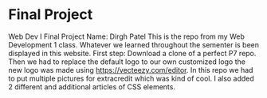 # Final Project
Web Dev I Final Project
Name: Dirgh Patel
This is the repo from my Web Development 1 class.
Whatever we learned throughout the sementer is been displayed in this website.
First step: Download a clone of a perfect P7 repo.
Then we had to replace the default logo to our own customized logo the new logo was made using https://vecteezy.com/editor.
In this repo we had to put multiple pictures for extracredit which was kind of cool.
I also added 2 different and additional articles of CSS elements.
